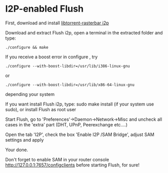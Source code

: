 I2P-enabled Flush
=================

First, download and install [libtorrent-rasterbar i2p](../libtorrent/)

Download and extract Flush i2p, open a terminal in the extracted folder and type:

    ./configure && make

If you receive a boost error in configure , try

    ./configure --with-boost-libdir=/usr/lib/i386-linux-gnu
or

    ./configure --with-boost-libdir=/usr/lib/x86-64-linux-gnu

depending your system

If you want install Flush i2p, type: sudo make install (if your system use sudo), or install Flush as root user


Start Flush, go to 'Preferences'->Daemon->Network->Misc and uncheck all cases in the 'extra' part (DHT, UPnP, Peerexchange etc....)

Open the tab 'I2P', check the box 'Enable I2P /SAM Bridge', adjust SAM settings and apply

Your done.


Don't forget to enable SAM in your router console http://127.0.0.1:7657/configclients before starting Flush, for sure! 